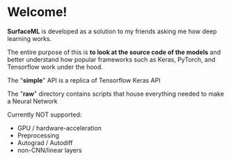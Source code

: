 # Welcome! 
**SurfaceML** is developed as a solution to my friends asking me how deep learning works. 

The entire purpose of this is **to look at the source code of the models** and better understand how 
popular frameworks such as Keras, PyTorch, and Tensorflow work under the hood.

The "**simple**" API is a replica of Tensorflow Keras API

The "**raw**" directory contains scripts that house everything needed to make a Neural Network

Currently NOT supported:
- GPU / hardware-acceleration
- Preprocessing
- Autograd / Autodiff 
- non-CNN/linear layers

